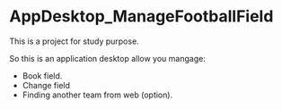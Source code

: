 # AppDesktop_ManageFootballField

This is a project for study purpose.

So this is an application desktop allow you mangage:
  - Book field.
  - Change field
  - Finding another team from web (option).
